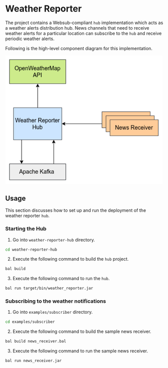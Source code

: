 # Weather Reporter #

The project contains a Websub-compliant `hub` implementation which acts as a weather alerts distribution hub. News channels that need to receive 
weather alerts for a particular location can subscribe to the `hub` and receive periodic weather alerts.

Following is the high-level component diagram for this implementation.

<img src="weather-reporter-hub.png" alt="drawing" width='500'/>

## Usage ##

This section discusses how to set up and run the deployment of the weather reporter `hub`.

### Starting the Hub ###

1. Go into `weather-reporter-hub` directory.
```sh
cd weather-reporter-hub
```

2. Execute the following command to build the `hub` project.
```sh
bal build
```

3. Execute the following command to run the `hub`.
```sh
bal run target/bin/weather_reporter.jar
```

### Subscribing to the weather notifications ###

1. Go into `examples/subscriber` directory.
```sh
cd examples/subscriber
```

2. Execute the following command to build the sample news receiver.
```sh
bal build news_receiver.bal
```

3. Execute the following command to run the sample news receiver.
```sh
bal run news_receiver.jar
```
